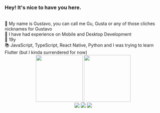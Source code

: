 
### Hey! It's nice to have you here.

<div>
<br>
🚀 My name is Gustavo, you can call me Gu, Gusta or any of those cliches nicknames for Gustavo 
<br>
🧐 I have had experience on Mobile and Desktop Development
<br>
🎂 19y
<br>
📚 JavaScript, TypeScript, React Native, Python and I was trying to learn Flutter (but I kinda surrendered for now)
<br> 
<div/>






<div align="center">
<a href="https://github.com/gustavo-diogo">
<img height="150em" src="https://github-readme-stats.vercel.app/api/top-langs/?username=gustavo-diogo&layout=compact&langs_count=7&theme=dracula"/>
<img height="150em" src="https://github-readme-stats.vercel.app/api?username=gustavo-diogo&show_icons=true&theme=dracula&include_all_commits=true&count_private=true"/>
</div>
  
  
<div align="center">
<a href="https://www.instagram.com/gstoney_/" target="_blank"><img src="https://img.shields.io/badge/-Instagram-%23E4405F?style=for-the-badge&logo=instagram&logoColor=white" target="_blank"></a>
<a href="https://www.twitch.tv/gstoney_" target="_blank"><img src="https://img.shields.io/badge/Twitch-9146FF?style=for-the-badge&logo=twitch&logoColor=white" target="_blank"></a>
<a href="https://www.linkedin.com/in/gustavo-diogo-silva-9325471a8/" target="_blank"><img src="https://img.shields.io/badge/-LinkedIn-%230077B5?style=for-the-badge&logo=linkedin&logoColor=white" target="_blank"></a>   
</div>
